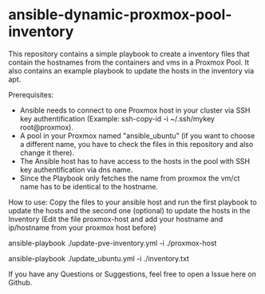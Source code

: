 # ansible-dynamic-proxmox-pool-inventory

This repository contains a simple playbook to create a inventory files that contain the hostnames from the containers and vms in a Proxmox Pool. It also contains an example playbook to update the hosts in the inventory via apt.

Prerequisites:

- Ansible needs to connect to one Proxmox host in your cluster via SSH key authentification (Example: ssh-copy-id -i ~/.ssh/mykey root@proxmox).
- A pool in your Proxmox named "ansible_ubuntu" (if you want to choose a different name, you have to check the files in this repository and also change it there).
- The Ansible host has to have access to the hosts in the pool with SSH key authentification via dns name.
- Since the Playbook only fetches the name from proxmox the vm/ct name has to be identical to the hostname.

How to use:
Copy the files to your ansible host and run the first playbook to update the hosts and the second one (optional) to update the hosts in the Inventory (Edit the file proxmox-host and add your hostname and ip/hostname from your proxmox host before)

ansible-playbook ./update-pve-inventory.yml -i ./proxmox-host

ansible-playbook ./update_ubuntu.yml -i ./inventory.txt

If you have any Questions or Suggestions, feel free to open a Issue here on Github.
